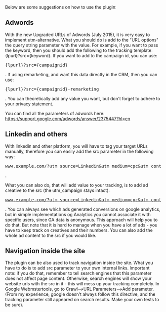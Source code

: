 Below are some suggestions on how to use the plugin:

<h2>Adwords</h2>
With the new Upgraded URLs of Adwords (July 2015), it is very easy to implement utm-alternative. What you should do is add to the "URL options" the query string parameter with the value. 
For example, if you want to pass the keyword, then you should add the following to the tracking template: 
{lpurl}?src={keyword}. If you want to add to the campaign id, you can use: <pre>{lpurl}?src={campaignid}</pre>. If using remarketing, and want this data directly in the CRM, then you can use: <pre>{lpurl}?src={campaignid}-remarketing</pre>. You can theoretically add any value you want, but don't forget to adhere to your privacy statement.

You can find all the parameters of adwords here: https://support.google.com/adwords/answer/2375447?hl=en

<h2>Linkedin and others</h2>
With linkedin and other platform, you will have to tag your target URLs manually, therefore you can easily add the src parameter in the following way:<pre>www.example.com/?utm_source=Linkedin&utm_medium=cpc&utm_content=XXX&utm_campaign=YOURCAMPAIGN&src=YOURCAMPAIGN</pre>. 

What you can also do, that will add value to your tracking, is to add ad creative to the src (the utm_campaign stays intact):<pre>www.example.com/?utm_source=Linkedin&utm_medium=cpc&utm_content=XXX&utm_campaign=YOURCAMPAIGN&src=YOURCAMPAIGN<b>-01</b></pre>. 
You can always see which ads generated conversions on google analytics, but in simple implementations og Analytics you cannot associate it with specific users, since GA data is anonymous. This approach will help you to do that. But note that it is hard to manage when you have a lot of ads - you have to keep track on creatives and their numbers. You can also add the whole ad content to the src if you would like. 

<h2>Navigation inside the site</h2>
The plugin can be also used to track navigation inside the site. What you have to do is to add src parameter to your own internal links. Important note: if you do that, remember to tell search engines that this parameter does not affect page content. Otherwise, search engines will show your website urls with the src in it - this will mess up your tracking completely. In Google Webmstertools, go to Crawl-->URL Parameters-->Add parameter. (From my experience, google doesn't always follow this directive, and the tracking parameter still appeared on search results. Make your own tests to be sure). 
